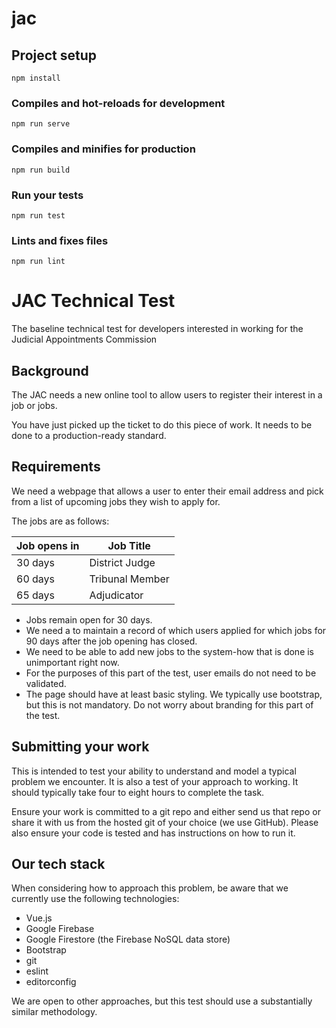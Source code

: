 # jac

## Project setup
```
npm install
```

### Compiles and hot-reloads for development
```
npm run serve
```

### Compiles and minifies for production
```
npm run build
```

### Run your tests
```
npm run test
```

### Lints and fixes files
```
npm run lint
```

# JAC Technical Test
The baseline technical test for developers interested in working for the Judicial Appointments Commission

## Background

The JAC needs a new online tool to allow users to register their interest in a job or jobs.

You have just picked up the ticket to do this piece of work. It needs to be done to a production-ready standard.

## Requirements

We need a webpage that allows a user to enter their email address and pick from a list of upcoming jobs they wish to apply for.

The jobs are as follows:

| Job opens in | Job Title |
| --- | --- |
| 30 days | District Judge |
| 60 days | Tribunal Member |
| 65 days | Adjudicator |

+ Jobs remain open for 30 days.
+ We need a to maintain a record of which users applied for which jobs for 90 days after the job opening has closed.
+ We need to be able to add new jobs to the system-how that is done is unimportant right now.
+ For the purposes of this part of the test, user emails do not need to be validated.
+ The page should have at least basic styling.  We typically use bootstrap, but this is not mandatory.  Do not worry about
    branding for this part of the test. 

## Submitting your work

This is intended to test your ability to understand and model a typical problem we encounter.  It is also a test of your
approach to working.  It should typically take four to eight hours to complete the task.

Ensure your work is committed to a git repo and either send us that repo or share it with us from the hosted git of your choice
(we use GitHub).  Please also ensure your code is tested and has instructions on how to run it. 

## Our tech stack

When considering how to approach this problem, be aware that we currently use the following technologies:

+ Vue.js
+ Google Firebase
+ Google Firestore (the Firebase NoSQL data store)
+ Bootstrap
+ git
+ eslint
+ editorconfig

We are open to other approaches, but this test should use a substantially similar methodology.
